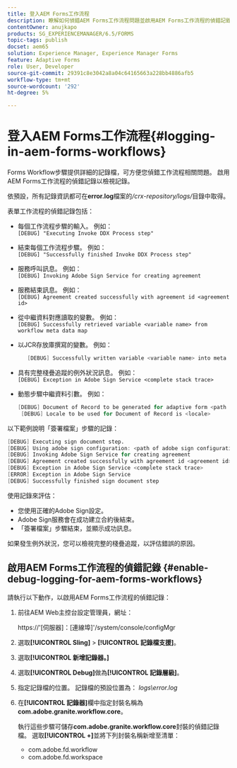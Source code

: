 ```yaml
---
title: 登入AEM Forms工作流程
description: 瞭解如何偵錯AEM Forms工作流程問題並啟用AEM Forms工作流程的偵錯記錄以檢視記錄。
contentOwner: anujkapo
products: SG_EXPERIENCEMANAGER/6.5/FORMS
topic-tags: publish
docset: aem65
solution: Experience Manager, Experience Manager Forms
feature: Adaptive Forms
role: User, Developer
source-git-commit: 29391c8e3042a8a04c64165663a228bb4886afb5
workflow-type: tm+mt
source-wordcount: '292'
ht-degree: 5%

---
```


# 登入AEM Forms工作流程{#logging-in-aem-forms-workflows}

Forms Workflow步驟提供詳細的記錄檔，可方便您偵錯工作流程相關問題。 啟用AEM Forms工作流程的偵錯記錄以檢視記錄。

依預設，所有記錄資訊都可在&#x200B;**error.log**&#x200B;檔案的&#x200B;*/crx-repository/logs/*&#x200B;目錄中取得。

表單工作流程的偵錯記錄包括：

* 每個工作流程步驟的輸入。 例如：\
  `[DEBUG] "Executing Invoke DDX Process step"`

* 結束每個工作流程步驟。 例如：\
  `[DEBUG] "Successfully finished Invoke DDX Process step"`

* 服務呼叫訊息。 例如：\
  `[DEBUG] Invoking Adobe Sign Service for creating agreement`

* 服務結束訊息。 例如：\
  `[DEBUG] Agreement created successfully with agreement id <agreement id>`

* 從中繼資料對應讀取的變數。 例如：\
  `[DEBUG] Successfully retrieved variable <variable name> from workflow meta data map`

* 以JCR存放庫撰寫的變數。 例如：

  ```verilog
     [DEBUG] Successfully written variable <variable name> into meta data node at <JCR path where meta data is being written>
  ```

* 具有完整棧疊追蹤的例外狀況訊息。 例如：\
  `[DEBUG] Exception in Adobe Sign Service <complete stack trace>`

* 動態步驟中繼資料引數。 例如：

  ```verilog
  [DEBUG] Document of Record to be generated for adaptive form <path of adaptive form>
   [DEBUG] Locale to be used for Document of Record is <locale>
  ```

以下範例說明「簽署檔案」步驟的記錄：

```verilog
[DEBUG] Executing sign document step.
[DEBUG] Using adobe sign configuration: <path of adobe sign configuration>
[DEBUG] Invoking Adobe Sign Service for creating agreement
[DEBUG] Agreement created successfully with agreement id <agreement id>
[DEBUG] Exception in Adobe Sign Service <complete stack trace>
[ERROR] Exception in Adobe Sign Service
[DEBUG] Successfully finished sign document step
```

使用記錄來評估：

* 您使用正確的Adobe Sign設定。
* Adobe Sign服務會在成功建立合約後結束。
* 「簽署檔案」步驟結束，並顯示成功訊息。

如果發生例外狀況，您可以檢視完整的棧疊追蹤，以評估錯誤的原因。

## 啟用AEM Forms工作流程的偵錯記錄 {#enable-debug-logging-for-aem-forms-workflows}

請執行以下動作，以啟用AEM Forms工作流程的偵錯記錄：

1. 前往AEM Web主控台設定管理員，網址：

   https://&#39;[伺服器]：[連線埠]&#39;/system/console/configMgr

1. 選取&#x200B;**[!UICONTROL Sling]** > **[!UICONTROL 記錄檔支援]**。
1. 選取&#x200B;**[!UICONTROL 新增記錄器。]**
1. 選取&#x200B;**[!UICONTROL Debug]**&#x200B;做為&#x200B;**[!UICONTROL 記錄層級]**。
1. 指定記錄檔的位置。 記錄檔的預設位置為： *logs\error.log*
1. 在&#x200B;**[!UICONTROL 記錄器]**&#x200B;欄中指定封裝名稱為&#x200B;**com.adobe.granite.workflow.core**。

   執行這些步驟可儲存&#x200B;**com.adobe.granite.workflow.core**&#x200B;封裝的偵錯記錄檔。 選取&#x200B;**[!UICONTROL +]**&#x200B;並將下列封裝名稱新增至清單：

   * com.adobe.fd.workflow
   * com.adobe.fd.workspace

